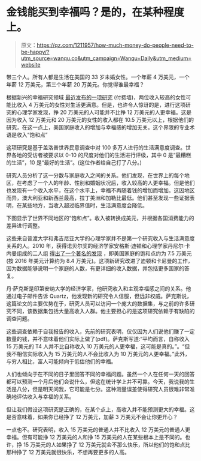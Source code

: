 # 金钱能买到幸福吗？是的，在某种程度上。

> 原文：<https://qz.com/1211957/how-much-money-do-people-need-to-be-happy/?utm_source=wanqu.co&utm_campaign=Wanqu+Daily&utm_medium=website>

带三个人。所有人都是生活在美国的 33 岁未婚女性。一个年薪 4 万美元，一个年薪 12 万美元，第三个年薪 20 万美元。你觉得谁最幸福？

根据新兴的幸福研究领域 [最近发布的一项研究](https://www.nature.com/articles/s41562-017-0277-0) (付费墙)，两位收入较高的女性可能比收入 4 万美元的女性对生活更满意。但是，也许令人惊讶的是，进行这项研究的心理学家发现，挣 20 万美元的人可能并不比挣 12 万美元的人更幸福。这是因为收入 12 万美元和 20 万美元的女性的收入都在 10.5 万美元以上，根据他们的研究，在这一点上，美国家庭收入的增加与幸福感的增加无关。这个界限的专业术语是收入“饱和点”

这项研究是基于盖洛普世界民意调查中对 100 多万人进行的生活满意度调查。世界各地的受访者被要求以 0-10 的尺度对他们的生活进行评级，其中 0 是“最糟糕的生活”，10 是“最好的生活”。(这位作者给自己打了八分。)

研究人员分析了这一分数与家庭收入之间的关系。他们发现，在世界上的每个地区，在考虑了一个人的年龄、性别和婚姻状况后，收入较高的人更幸福。但是他们也发现有一个收入水平，在这个水平上，幸福不再随着钱的增加而增加。这因地区而异，澳大利亚和新西兰最高，拉丁美洲和加勒比最低。他们甚至发现一些证据表明，在某些地方，当收入超过临界值时，生活满意度会降低。

下图显示了世界不同地区的“饱和点”。收入被转换成美元，并根据各国消费能力的差异进行调整。

这些来自普渡大学和弗吉尼亚大学的心理学家并不是第一个研究收入与生活满意度关系的人。2010 年，获得诺贝尔奖的经济学家安格斯·迪顿和心理学家丹尼尔·卡内曼组成的二人组 [得出了一个著名的发现](http://www.pnas.org/content/107/38/16489) ，即美国家庭的饱和点约为 7.5 万美元(按 2016 年美元计算约为 8.4 万美元)。这项新研究改进了迪顿和卡尼曼的工作，因为数据能够说明一个家庭的人数，有更详细的收入数据，并包括更多国家的答复。

丹·萨克斯是印第安纳大学的经济学家，他研究收入和主观幸福感之间的关系。他通过电子邮件告诉 Quartz，他发现新的研究令人信服，但远非权威。萨克斯说，这篇论文的主要优势在于，研究人员可以访问一个庞大的数据集，与之前的许多研究不同，该数据集包括大量高收入人群。他主要担心的是这项研究依赖于有缺陷的调查问题。

这些调查依赖于自我报告的收入，先前的研究表明，仅仅因为人们说他们赚了一定数量的钱，并不意味着他们实际上做了(pdf)。萨克斯写道:“平均而言，自称收入 15 万美元的 T4 人并不比自称收入 10 万美元的人更幸福，这可能是真的。”。“但我不相信实际收入为 15 万美元的人不会比收入为 10 万美元的人更幸福。”此外，与穷人相比，富人可能倾向于低估他们的幸福。

人们也倾向于在不同的日子里回答不同的幸福问题。虽然一个人在任何一天的回答都可以预测一个月后他们会说什么，但这在统计学上并不可靠。今天，我说我的生活是八分，但是明天问我，它可能是七分。这种测量误差使得研究人员很难非常准确地评估收入与幸福的关系。

但让我们假设这项研究是正确的，在某个点上，高收入并不能预测更大的幸福。这是否意味着，如果你已经挣了 12 万美元，加薪 3 万美元不会让你更开心？

一点也不。研究表明，收入 15 万美元的普通人并不比收入 12 万美元的普通人更幸福。但有可能挣 12 万美元的人和挣 15 万美元的人在某些根本上是不同的。也许，挣 15 万美元的人如果挣了 12 万美元就会不那么快乐，所以他们的饱和点比那种挣了 12 万美元就很快乐，不想再要更多的人高。